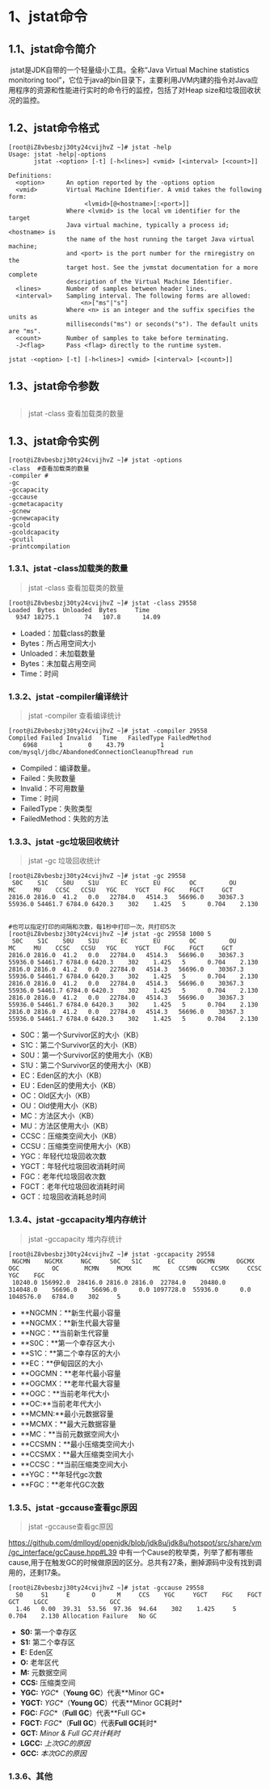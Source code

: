 # 1、jstat命令

## 1.1、jstat命令简介

​	jstat是JDK自带的一个轻量级小工具。全称“Java Virtual Machine statistics monitoring tool”，它位于java的bin目录下，主要利用JVM内建的指令对Java应用程序的资源和性能进行实时的命令行的监控，包括了对Heap size和垃圾回收状况的监控。

## 1.2、jstat命令格式

```shell
[root@iZ8vbesbzj30ty24cvijhvZ ~]# jstat -help
Usage: jstat -help|-options
       jstat -<option> [-t] [-h<lines>] <vmid> [<interval> [<count>]]

Definitions:
  <option>      An option reported by the -options option
  <vmid>        Virtual Machine Identifier. A vmid takes the following form:
                     <lvmid>[@<hostname>[:<port>]]
                Where <lvmid> is the local vm identifier for the target
                Java virtual machine, typically a process id; <hostname> is
                the name of the host running the target Java virtual machine;
                and <port> is the port number for the rmiregistry on the
                target host. See the jvmstat documentation for a more complete
                description of the Virtual Machine Identifier.
  <lines>       Number of samples between header lines.
  <interval>    Sampling interval. The following forms are allowed:
                    <n>["ms"|"s"]
                Where <n> is an integer and the suffix specifies the units as 
                milliseconds("ms") or seconds("s"). The default units are "ms".
  <count>       Number of samples to take before terminating.
  -J<flag>      Pass <flag> directly to the runtime system.
```

```shell
jstat -<option> [-t] [-h<lines>] <vmid> [<interval> [<count>]]
```





## 1.3、jstat命令参数

##



> jstat -class 查看加载类的数量

>



## 1.3、jstat命令实例

```shell
[root@iZ8vbesbzj30ty24cvijhvZ ~]# jstat -options
-class  #查看加载类的数量
-compiler #
-gc
-gccapacity
-gccause
-gcmetacapacity
-gcnew
-gcnewcapacity
-gcold
-gcoldcapacity
-gcutil
-printcompilation
```

### 1.3.1、jstat -class加载类的数量

> jstat -class 查看加载类的数量

```shell
[root@iZ8vbesbzj30ty24cvijhvZ ~]# jstat -class 29558
Loaded  Bytes  Unloaded  Bytes     Time   
  9347 18275.1       74   107.8      14.09
```

* Loaded：加载class的数量
* Bytes：所占用空间大小
* Unloaded：未加载数量
* Bytes：未加载占用空间
* Time：时间

### 1.3.2、jstat -compiler编译统计

> jstat -compiler 查看编译统计

```shell
[root@iZ8vbesbzj30ty24cvijhvZ ~]# jstat -compiler 29558
Compiled Failed Invalid   Time   FailedType FailedMethod
    6968      1       0    43.79          1 com/mysql/jdbc/AbandonedConnectionCleanupThread run
```

* Compiled：编译数量。
* Failed：失败数量
* Invalid：不可用数量
* Time：时间
* FailedType：失败类型
* FailedMethod：失败的方法

### 1.3.3、jstat -gc垃圾回收统计

> jstat -gc 垃圾回收统计

```shell
[root@iZ8vbesbzj30ty24cvijhvZ ~]# jstat -gc 29558
 S0C    S1C    S0U    S1U      EC       EU        OC         OU       MC     MU    CCSC   CCSU   YGC     YGCT    FGC    FGCT     GCT   
2816.0 2816.0  41.2   0.0   22784.0   4514.3   56696.0    30367.3   55936.0 54461.7 6784.0 6420.3    302    1.425   5      0.704    2.130


#也可以指定打印的间隔和次数，每1秒中打印一次，共打印5次
[root@iZ8vbesbzj30ty24cvijhvZ ~]# jstat -gc 29558 1000 5
 S0C    S1C    S0U    S1U      EC       EU        OC         OU       MC     MU    CCSC   CCSU   YGC     YGCT    FGC    FGCT     GCT   
2816.0 2816.0  41.2   0.0   22784.0   4514.3   56696.0    30367.3   55936.0 54461.7 6784.0 6420.3    302    1.425   5      0.704    2.130
2816.0 2816.0  41.2   0.0   22784.0   4514.3   56696.0    30367.3   55936.0 54461.7 6784.0 6420.3    302    1.425   5      0.704    2.130
2816.0 2816.0  41.2   0.0   22784.0   4514.3   56696.0    30367.3   55936.0 54461.7 6784.0 6420.3    302    1.425   5      0.704    2.130
2816.0 2816.0  41.2   0.0   22784.0   4514.3   56696.0    30367.3   55936.0 54461.7 6784.0 6420.3    302    1.425   5      0.704    2.130
2816.0 2816.0  41.2   0.0   22784.0   4514.3   56696.0    30367.3   55936.0 54461.7 6784.0 6420.3    302    1.425   5      0.704    2.130
```

* S0C：第一个Survivor区的大小（KB）
* S1C：第二个Survivor区的大小（KB）
* S0U：第一个Survivor区的使用大小（KB）
* S1U：第二个Survivor区的使用大小（KB）
* EC：Eden区的大小（KB）
* EU：Eden区的使用大小（KB）
* OC：Old区大小（KB）
* OU：Old使用大小（KB）
* MC：方法区大小（KB）
* MU：方法区使用大小（KB）
* CCSC：压缩类空间大小（KB）
* CCSU：压缩类空间使用大小（KB）
* YGC：年轻代垃圾回收次数
* YGCT：年轻代垃圾回收消耗时间
* FGC：老年代垃圾回收次数
* FGCT：老年代垃圾回收消耗时间
* GCT：垃圾回收消耗总时间

### 1.3.4、jstat -gccapacity堆内存统计

> jstat -gccapacity 堆内存统计

```shell
[root@iZ8vbesbzj30ty24cvijhvZ ~]# jstat -gccapacity 29558
 NGCMN    NGCMX     NGC     S0C   S1C       EC      OGCMN      OGCMX       OGC         OC       MCMN     MCMX      MC     CCSMN    CCSMX     CCSC    YGC    FGC 
 10240.0 156992.0  28416.0 2816.0 2816.0  22784.0    20480.0   314048.0    56696.0    56696.0      0.0 1097728.0  55936.0      0.0 1048576.0   6784.0    302     5
```

- **NGCMN：**新生代最小容量
- **NGCMX：**新生代最大容量
- **NGC：**当前新生代容量
- **S0C：**第一个幸存区大小
- **S1C：**第二个幸存区的大小
- **EC：**伊甸园区的大小
- **OGCMN：**老年代最小容量
- **OGCMX：**老年代最大容量
- **OGC：**当前老年代大小
- **OC:**当前老年代大小
- **MCMN:**最小元数据容量
- **MCMX：**最大元数据容量
- **MC：**当前元数据空间大小
- **CCSMN：**最小压缩类空间大小
- **CCSMX：**最大压缩类空间大小
- **CCSC：**当前压缩类空间大小
- **YGC：**年轻代gc次数
- **FGC：**老年代GC次数

### 1.3.5、jstat -gccause查看gc原因

>jstat -gccause查看gc原因



 https://github.com/dmlloyd/openjdk/blob/jdk8u/jdk8u/hotspot/src/share/vm/gc_interface/gcCause.hpp#L39 中有一个Cause的枚举类，列举了都有哪些cause,用于在触发GC的时候做原因的区分。总共有27条，删掉源码中没有找到调用的，还剩17条。 

```shell
[root@iZ8vbesbzj30ty24cvijhvZ ~]# jstat -gccause 29558
  S0     S1     E      O      M     CCS    YGC     YGCT    FGC    FGCT     GCT    LGCC                 GCC                 
  1.46   0.00  39.31  53.56  97.36  94.64    302    1.425     5    0.704    2.130 Allocation Failure   No GC 
```



* **S0:** 第一个幸存区
* **S1:** 第二个幸存区  
* **E:**   Eden区
* **O:**   老年区代 
* **M:**   元数据空间     
* **CCS:**    压缩类空间
* **YGC:**     *YGC**（**Young GC**）代表**Minor GC*
* **YGCT:**    *YGC**（**Young GC**）代表**Minor GC耗时*
* **FGC:**    *FGC**（**Full GC**）代表**Full GC* 
* **FGCT:**    *FGC**（**Full GC**）代表**Full GC**耗时*
* **GCT:**      *Minor & Full GC共计耗时*
* **LGCC:**  *上次GC的原因*           
* **GCC:** *本次GC的原因*    

### 1.3.6、其他








